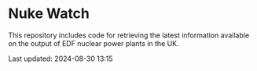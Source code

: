 # Nuke Watch

This repository includes code for retrieving the latest information available on the output of EDF nuclear power plants in the UK.

Last updated: 2024-08-30 13:15